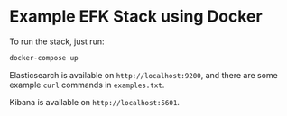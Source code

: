 # Example EFK Stack using Docker

To run the stack, just run:

```bash
docker-compose up
```

Elasticsearch is available on `http://localhost:9200`, and there are some example `curl` commands in `examples.txt`.

Kibana is available on `http://localhost:5601`.
